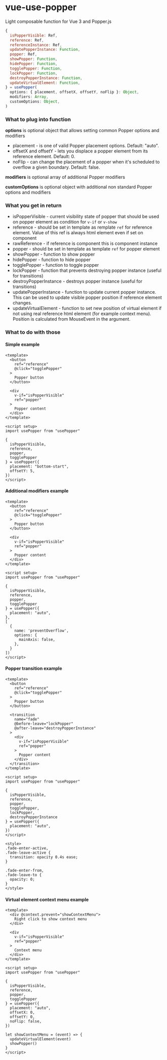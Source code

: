 # vue-use-popper

Light composable function for Vue 3 and Popper.js

```javascript
{
  isPopperVisible: Ref,
  reference: Ref,
  referenceInstance: Ref,
  updatePopperInstance: Function,
  popper: Ref,
  showPopper: Function,
  hidePopper: Function,
  togglePopper: Function,
  lockPopper: Function,
  destroyPopperInstance: Function,
  updateVirtualElement: Function,
} = usePopper(
  options: { placement, offsetX, offsetY, noFlip }: Object,
  modifiers: Array,
  customOptions: Object,
)
```

### What to plug into function

**options** is optional object that allows setting common Popper options and modifiers

- placement - is one of valid Popper placement options. Default: "auto".
- offsetX and offsetY - lets you displace a popper element from its reference element. Default: 0.
- noFlip - can change the placement of a popper when it's scheduled to overflow a given boundary. Default: false.

**modifiers** is optional array of additional Popper modifiers

**customOptions** is optional object with additional non standard Popper options and modifiers

### What you get in return

- isPopperVisible - current visibility state of popper that should be used on popper element as condition for `v-if` or `v-show`
- reference - should be set in template as remplate `ref` for reference element. Value of this ref is always html element even if set on component
- rawReference - if reference is component this is component instance
- popper - should be set in template as template `ref` for popper element
- showPopper - function to show popper
- hidePopper - function to hide popper
- togglePopper - function to toggle popper
- lockPopper - function that prevents destroying popper instance (useful for transitions)
- destroyPopperInstance - destroys popper instance (useful for transitions)
- updatePopperInstance - function to update current popper instance. This can be used to update visible popper position if reference element changes.
- updateVirtualElement - function to set new position of virtual element if not using real reference html element (for example context menu). Position is calculated from MouseEvent in the argument.

### What to do with those

#### Simple example

```vue
<template>
  <button 
    ref="reference" 
    @click="togglePopper"
  >
    Popper button
  </button>

  <div 
    v-if="isPopperVisible"
    ref="popper"
  >
    Popper content
  </div>
</template>

<script setup>
import usePopper from "usePopper"

{
  isPopperVisible,
  reference,
  popper,
  togglePopper
} = usePopper({
  placement: "bottom-start",
  offsetY: 5,
})
</script>
```

#### Additional modifiers example

```vue
<template>
  <button 
    ref="reference" 
    @click="togglePopper"
  >
    Popper button
  </button>

  <div 
    v-if="isPopperVisible"
    ref="popper"
  >
    Popper content
  </div>
</template>

<script setup>
import usePopper from "usePopper"

{
  isPopperVisible,
  reference,
  popper,
  togglePopper
} = usePopper({
  placement: "auto",
},
[
  {
    name: 'preventOverflow',
    options: {
      mainAxis: false,
    },
  }
])
</script>
```

#### Popper transition example

```vue
<template>
  <button 
    ref="reference" 
    @click="togglePopper"
  >
    Popper button
  </button>

  <transition
    name="fade"
    @before-leave="lockPopper"
    @after-leave="destroyPopperInstance"
  >
    <div 
      v-if="isPopperVisible"
      ref="popper"
    >
      Popper content
    </div>
  </transition>
</template>

<script setup>
import usePopper from "usePopper"

{
  isPopperVisible,
  reference,
  popper,
  togglePopper,
  lockPopper,
  destroyPopperInstance
} = usePopper({
  placement: "auto",
})
</script>

<style>
.fade-enter-active,
.fade-leave-active {
  transition: opacity 0.4s ease;
}

.fade-enter-from,
.fade-leave-to {
  opacity: 0;
}
</style>
```

#### Virtual element context menu example

```vue
<template>
  <div @context.prevent="showContextMenu">
    Right click to show context menu
  </div>

  <div 
    v-if="isPopperVisible"
    ref="popper"
  >
    Context menu
  </div>
</template>

<script setup>
import usePopper from "usePopper"

{
  isPopperVisible,
  reference,
  popper,
  togglePopper
} = usePopper({
  placement: "auto",
  offsetX: 0,
  offsetY: 0,
  noFlip: false,
})

let showContextMenu = (event) => {
  updateVirtualElement(event)
  showPopper()
}
</script>
```
